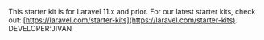 This starter kit is for Laravel 11.x and prior. For our latest starter kits, check out: [https://laravel.com/starter-kits](https://laravel.com/starter-kits).
DEVELOPER:JIVAN
